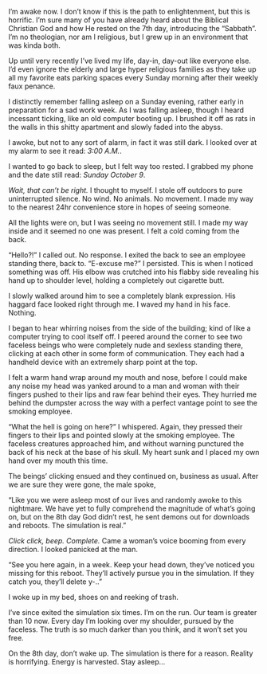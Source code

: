 I’m awake now. I don’t know if this is the path to enlightenment, but this is horrific. I’m sure many of you have already heard about the Biblical Christian God and how He rested on the 7th day, introducing the “Sabbath”. I’m no theologian, nor am I religious, but I grew up in an environment that was kinda both.

Up until very recently I’ve lived my life, day-in, day-out like everyone else. I’d even ignore the elderly and large hyper religious families as they take up all my favorite eats parking spaces every Sunday morning after their weekly faux penance.

I distinctly remember falling asleep on a Sunday evening, rather early in preparation for a sad work week. As I was falling asleep, though I heard incessant ticking, like an old computer booting up. I brushed it off as rats in the walls in this shitty apartment and slowly faded into the abyss.

I awoke, but not to any sort of alarm, in fact it was still dark. I looked over at my alarm to see it read: *3:00 A.M.*.

I wanted to go back to sleep, but I felt way too rested. I grabbed my phone and the date still read: *Sunday October 9*.

*Wait, that can’t be right.* I thought to myself. I stole off outdoors to pure uninterrupted silence. No wind. No animals. No movement. I made my way to the nearest 24hr convenience store in hopes of seeing someone.

All the lights were on, but I was seeing no movement still. I made my way inside and it seemed no one was present. I felt a cold coming from the back.

“Hello?!” I called out. No response. I exited the back to see an employee standing there, back to. “E-excuse me?” I persisted. This is when I noticed something was off. His elbow was crutched into his flabby side revealing his hand up to shoulder level, holding a completely out cigarette butt.

I slowly walked around him to see a completely blank expression. His haggard face looked right through me. I waved my hand in his face. Nothing.

I began to hear whirring noises from the side of the building; kind of like a computer trying to cool itself off. I peered around the corner to see two faceless beings who were completely nude and sexless standing there, clicking at each other in some form of communication. They each had a handheld device with an extremely sharp point at the top.

I felt a warm hand wrap around my mouth and nose, before I could make any noise my head was yanked around to a man and woman with their fingers pushed to their lips and raw fear behind their eyes. They hurried me behind the dumpster across the way with a perfect vantage point to see the smoking employee.

“What the hell is going on here?” I whispered. Again, they pressed their fingers to their lips and pointed slowly at the smoking employee. The faceless creatures approached him, and without warning punctured the back of his neck at the base of his skull. My heart sunk and I placed my own hand over my mouth this time.

The beings’ clicking ensued and they continued on, business as usual. After we are sure they were gone, the male spoke,

“Like you we were asleep most of our lives and randomly awoke to this nightmare. We have yet to fully comprehend the magnitude of what’s going on, but on the 8th day God didn’t rest, he sent demons out for downloads and reboots. The simulation is real.”

*Click click, beep. Complete.* Came a woman’s voice booming from every direction. I looked panicked at the man.

“See you here again, in a week. Keep your head down, they’ve noticed you missing for this reboot. They’ll actively pursue you in the simulation. If they catch you, they’ll delete y-..”

I woke up in my bed, shoes on and reeking of trash. 

I’ve since exited the simulation six times. I’m on the run. Our team is greater than 10 now. Every day I’m looking over my shoulder, pursued by the faceless. The truth is so much darker than you think, and it won’t set you free.

On the 8th day, don’t wake up. The simulation is there for a reason. Reality is horrifying. Energy is harvested. Stay asleep…